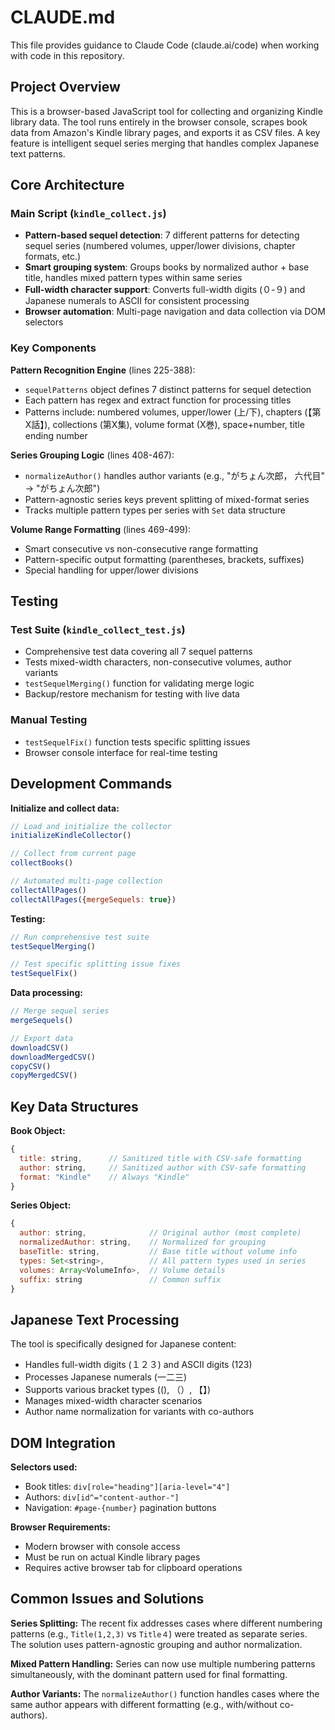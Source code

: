 # CLAUDE.md

This file provides guidance to Claude Code (claude.ai/code) when working with code in this repository.

## Project Overview

This is a browser-based JavaScript tool for collecting and organizing Kindle library data. The tool runs entirely in the browser console, scrapes book data from Amazon's Kindle library pages, and exports it as CSV files. A key feature is intelligent sequel series merging that handles complex Japanese text patterns.

## Core Architecture

### Main Script (`kindle_collect.js`)
- **Pattern-based sequel detection**: 7 different patterns for detecting sequel series (numbered volumes, upper/lower divisions, chapter formats, etc.)
- **Smart grouping system**: Groups books by normalized author + base title, handles mixed pattern types within same series
- **Full-width character support**: Converts full-width digits (０-９) and Japanese numerals to ASCII for consistent processing
- **Browser automation**: Multi-page navigation and data collection via DOM selectors

### Key Components

**Pattern Recognition Engine** (lines 225-388):
- `sequelPatterns` object defines 7 distinct patterns for sequel detection
- Each pattern has regex and extract function for processing titles
- Patterns include: numbered volumes, upper/lower (上/下), chapters (【第X話】), collections (第X集), volume format (X巻), space+number, title ending number

**Series Grouping Logic** (lines 408-467):
- `normalizeAuthor()` handles author variants (e.g., "がちょん次郎， 六代目" → "がちょん次郎")
- Pattern-agnostic series keys prevent splitting of mixed-format series
- Tracks multiple pattern types per series with `Set` data structure

**Volume Range Formatting** (lines 469-499):
- Smart consecutive vs non-consecutive range formatting
- Pattern-specific output formatting (parentheses, brackets, suffixes)
- Special handling for upper/lower divisions

## Testing

### Test Suite (`kindle_collect_test.js`)
- Comprehensive test data covering all 7 sequel patterns
- Tests mixed-width characters, non-consecutive volumes, author variants
- `testSequelMerging()` function for validating merge logic
- Backup/restore mechanism for testing with live data

### Manual Testing
- `testSequelFix()` function tests specific splitting issues
- Browser console interface for real-time testing

## Development Commands

**Initialize and collect data:**
```javascript
// Load and initialize the collector
initializeKindleCollector()

// Collect from current page
collectBooks()

// Automated multi-page collection
collectAllPages()
collectAllPages({mergeSequels: true})
```

**Testing:**
```javascript
// Run comprehensive test suite
testSequelMerging()

// Test specific splitting issue fixes
testSequelFix()
```

**Data processing:**
```javascript
// Merge sequel series
mergeSequels()

// Export data
downloadCSV()
downloadMergedCSV()
copyCSV()
copyMergedCSV()
```

## Key Data Structures

**Book Object:**
```javascript
{
  title: string,      // Sanitized title with CSV-safe formatting  
  author: string,     // Sanitized author with CSV-safe formatting
  format: "Kindle"    // Always "Kindle"
}
```

**Series Object:**
```javascript
{
  author: string,              // Original author (most complete)
  normalizedAuthor: string,    // Normalized for grouping
  baseTitle: string,           // Base title without volume info
  types: Set<string>,          // All pattern types used in series
  volumes: Array<VolumeInfo>,  // Volume details
  suffix: string               // Common suffix
}
```

## Japanese Text Processing

The tool is specifically designed for Japanese content:
- Handles full-width digits (１２３) and ASCII digits (123)
- Processes Japanese numerals (一二三) 
- Supports various bracket types ((), （）, 【】)
- Manages mixed-width character scenarios
- Author name normalization for variants with co-authors

## DOM Integration

**Selectors used:**
- Book titles: `div[role="heading"][aria-level="4"]`
- Authors: `div[id^="content-author-"]`
- Navigation: `#page-{number}` pagination buttons

**Browser Requirements:**
- Modern browser with console access
- Must be run on actual Kindle library pages
- Requires active browser tab for clipboard operations

## Common Issues and Solutions

**Series Splitting:** The recent fix addresses cases where different numbering patterns (e.g., `Title(1,2,3)` vs `Title４`) were treated as separate series. The solution uses pattern-agnostic grouping and author normalization.

**Mixed Pattern Handling:** Series can now use multiple numbering patterns simultaneously, with the dominant pattern used for final formatting.

**Author Variants:** The `normalizeAuthor()` function handles cases where the same author appears with different formatting (e.g., with/without co-authors).
